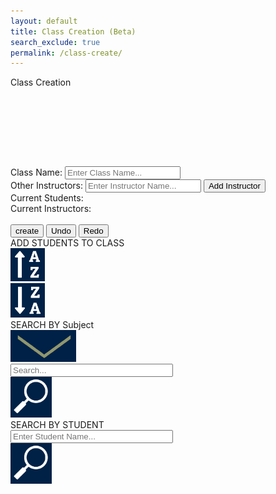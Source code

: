```yaml
---
layout: default
title: Class Creation (Beta)
search_exclude: true
permalink: /class-create/
---
```


<html lang="en">
<head>
    <meta charset="UTF-8">
    <title>Create a Class</title>
    <style>
        /* Your existing styles */
    </style>
</head>
<body class="light">
<div class="classflex-container">
    <div class="bigpapa">
        <div>
            <div class="classperiodcreation">
                <div id="classtitle" style="width: 850px;">Class Creation</div>
                <div style="padding-top: 25%;">
                    <label>Class Name:
                        <input id="className" class="inputis" placeholder="Enter Class Name...">
                    </label><br>
                </div>
                <div>
                    <label>Other Instructors:
                        <input id="newInstructor" class="inputis" placeholder="Enter Instructor Name...">
                        <button onclick="addInstructor()">Add Instructor</button>
                    </label><br>
                </div>
                <div>Current Students:
                    <div id="curStu"><!--Insert stuff here--></div>
                </div>
                <div>Current Instructors:
                    <div id="curIns"><!--Insert stuff here--></div>
                    <br>
                </div>
            </div>
            <input class="createbutt" type="button" value="create" id="createButton">
            <button onclick="undo()">Undo</button>
            <button onclick="redo()">Redo</button>
        </div>
        <div class="addstudents">
            <div class="toolbarss">
                <div id="stupiddiv">
                    <div>ADD STUDENTS TO CLASS</div>
                </div>
                <div style="width: 11%;">
                    <img class="hater" src="../images/a-z.png" onclick="sortStudents('asc')">
                </div>
                <div style="width: 11%;">
                    <img class="hater" src="../images/z-a.png" onclick="sortStudents('desc')">
                </div>
            </div>
            <div class="toolbarss">
                <div id="stupiddiv">
                    <div>SEARCH BY Subject</div>
                    <img id="arrow" src="../images/arrow.png">
                </div>
                <input id="subjectInput" style="width: 50%;" placeholder="Search..." oninput="getPersonsBySubject()">
                <div style="width: 13%;">
                    <img class="hater" src="../images/searchIcon.png">
                </div>
            </div>
            <div class="whitebox" id="subjectList">
            </div>
            <div class="toolbarss">
                <div id="stupiddiv">
                    <div>SEARCH BY STUDENT</div>
                </div>
                <input id="studentInput" style="width: 50%;" placeholder="Enter Student Name..." oninput="searchStudents()">
                <div style="width: 13%;">
                    <img class="hater" src="../images/searchIcon.png" onclick="searchStudents()">
                </div>
            </div>
            <div class="whitebox" id="studentList">
                <!-- Results will be inserted here -->
            </div>
        </div>
    </div>
    <br><br><br><br><br><br><br><br>
</div>
<script>
    window.onload = (event) => {
      console.log("Page is fully loaded");
      let DarkMode = localStorage.getItem('DarkMode');
      DarkMode = (DarkMode === 'true'); // Convert to boolean
      console.log(DarkMode);
      if (DarkMode) {
        document.body.classList.add('dark');
        document.body.classList.remove('light');
      } else {
        document.body.classList.add('light');
        document.body.classList.remove('dark');
      }
};
    var local = "http://localhost:8911";
    var deployed = "https://jcc.stu.nighthawkcodingsociety.com";
    var studentIds = [];
    var leaderIds = [];
    function addStudent() {
        const studentInput = document.getElementById('studentInput');
        const studentName = studentInput.value.trim();
        if (studentName) {
            const studentList = document.getElementById('curStu');
            const studentDiv = document.createElement('div');
            studentDiv.textContent = studentName;
            studentList.appendChild(studentDiv);
            studentIds.push(studentName);
            studentInput.value = '';
            fetch(`${local}/api/class_period/addStudent`, {
                method: 'POST',
                headers: {
                    'Content-Type': 'application/json'
                },
                body: JSON.stringify(studentName)
            });
        }
    }
    function addInstructor() {
        const instructorInput = document.getElementById('newInstructor');
        const instructorName = instructorInput.value.trim();
        if (instructorName) {
            const instructorList = document.getElementById('curIns');
            const instructorDiv = document.createElement('div');
            instructorDiv.textContent = instructorName;
            instructorList.appendChild(instructorDiv);
            leaderIds.push(instructorName);
            instructorInput.value = '';
            fetch(`${local}/api/class_period/addInstructor`, {
                method: 'POST',
                headers: {
                    'Content-Type': 'application/json'
                },
                body: JSON.stringify(instructorName)
            });
        }
    }
    document.getElementById('createButton').addEventListener('click', function() {
        const className = document.getElementById('className').value;
        const requestBody = {
            name: className,
            leaderIds: leaderIds,
            studentIds: studentIds
        };
        fetch(`${local}/api/class_period/post`, {
            method: 'POST',
            mode: 'cors',
            cache: 'no-cache',
            body: JSON.stringify(requestBody),
            credentials: 'include',
            headers: {
                "content-type": "application/json",
            },
        })
        .then(response => {
            if (!response.ok) {
                throw new Error('Network response was not ok');
            }
            return response.json();
        })
        .then(data => {
            alert('Class created successfully!');
            console.log('Success:', data);
        })
        .catch((error) => {
            console.error('Error:', error);
            alert('Error creating class');
        });
    });
    function getCookie(name) {
        const value = `; ${document.cookie}`;
        const parts = value.split(`; ${name}=`);
        if (parts.length === 2) {
            return parts.pop().split(';').shift();
        }
        return null; // Return null if the cookie is not found
    }
    function undo() {
        fetch(`${local}/api/class_period/undo`, {
            method: 'POST'
        })
        .then(response => response.json())
        .then(action => {
            if (action) {
                if (action.type === 'ADD_STUDENT') {
                    // Remove the last added student from the current students list
                    const studentList = document.getElementById('curStu');
                    const lastStudentDiv = studentList.lastElementChild;
                    if (lastStudentDiv) {
                        studentList.removeChild(lastStudentDiv);
                    }
                }
                // Handle other undo actions if needed
            }
        });
    }
    function redo() {
        fetch(`${local}/api/class_period/redo`, {
            method: 'POST'
        })
        .then(response => response.json())
        .then(action => {
            if (action) {
                if (action.type === 'ADD_STUDENT') {
                    // Redo the last undone action by adding the student back to the list
                    const studentList = document.getElementById('curStu');
                    const studentDiv = document.createElement('div');
                    studentDiv.textContent = action.name;
                    studentList.appendChild(studentDiv);
                }
                // Handle other redo actions if needed
            }
        });
    }
    function sortStudents(order) {
        alert('Sorting students in ' + order + ' order');
    }
    function searchStudents() {
        const query = document.getElementById('studentInput').value;
        alert('Searching for: ' + query);
    }
    function addStudentToClass(student) {
        if (!studentIds.includes(student.email)) {
            studentIds.push(student.email);
            const curStuDiv = document.getElementById('curStu');
            const studentDiv = document.createElement('div');
            studentDiv.className = 'person-div';
            studentDiv.textContent = `Name: ${student.name}, Email: ${student.email}`;
            curStuDiv.appendChild(studentDiv);
        } else {
            alert('Student already added to the class.');
        }
    }
    function getPersonsBySubject() {
        const subject = document.getElementById('subjectInput').value.trim();
        if (subject.length < 1) {
            document.getElementById('subjectList').innerHTML = '';
            return;
        }
        fetch(`${local}/api/person/getBySubject/${subject}`, {
            method: 'GET',
            mode: 'cors',
            cache: 'no-cache',
            credentials: 'include',
            headers: {
                "content-type": "application/json",
            },
        })
        .then(response => {
            if (!response.ok) {
                throw new Error('Network response was not ok');
            }
            return response.json();
        })
        .then(data => {
            console.log(data);
            const subjectList = document.getElementById('subjectList');
            subjectList.innerHTML = '';
            if (data.length === 0) {
                subjectList.textContent = 'No persons found for the given subject.';
            } else {
                data.forEach(person => {
                    console.log(person);
                    const personDiv = document.createElement('div');
                    personDiv.className = 'person-div';
                    personDiv.textContent = `Name: ${person.name}, Email: ${person.email}`;
                    const addButton = document.createElement('button');
                    addButton.textContent = 'Add';
                    addButton.onclick = () => addStudentToClass(person);
                    personDiv.appendChild(addButton);
                    subjectList.appendChild(personDiv);
                });
            }
        })
        .catch(error => {
            console.error('Error fetching persons by subject:', error);
        });
    }
</script>
</body>
</html>